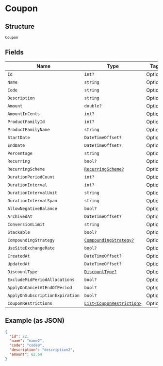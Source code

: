 
# Coupon

## Structure

`Coupon`

## Fields

| Name | Type | Tags | Description |
|  --- | --- | --- | --- |
| `Id` | `int?` | Optional | - |
| `Name` | `string` | Optional | - |
| `Code` | `string` | Optional | - |
| `Description` | `string` | Optional | - |
| `Amount` | `double?` | Optional | - |
| `AmountInCents` | `int?` | Optional | - |
| `ProductFamilyId` | `int?` | Optional | - |
| `ProductFamilyName` | `string` | Optional | - |
| `StartDate` | `DateTimeOffset?` | Optional | - |
| `EndDate` | `DateTimeOffset?` | Optional | - |
| `Percentage` | `string` | Optional | - |
| `Recurring` | `bool?` | Optional | - |
| `RecurringScheme` | [`RecurringScheme?`](../../doc/models/recurring-scheme.md) | Optional | - |
| `DurationPeriodCount` | `int?` | Optional | - |
| `DurationInterval` | `int?` | Optional | - |
| `DurationIntervalUnit` | `string` | Optional | - |
| `DurationIntervalSpan` | `string` | Optional | - |
| `AllowNegativeBalance` | `bool?` | Optional | - |
| `ArchivedAt` | `DateTimeOffset?` | Optional | - |
| `ConversionLimit` | `string` | Optional | - |
| `Stackable` | `bool?` | Optional | - |
| `CompoundingStrategy` | [`CompoundingStrategy?`](../../doc/models/compounding-strategy.md) | Optional | - |
| `UseSiteExchangeRate` | `bool?` | Optional | - |
| `CreatedAt` | `DateTimeOffset?` | Optional | - |
| `UpdatedAt` | `DateTimeOffset?` | Optional | - |
| `DiscountType` | [`DiscountType?`](../../doc/models/discount-type.md) | Optional | - |
| `ExcludeMidPeriodAllocations` | `bool?` | Optional | - |
| `ApplyOnCancelAtEndOfPeriod` | `bool?` | Optional | - |
| `ApplyOnSubscriptionExpiration` | `bool?` | Optional | - |
| `CouponRestrictions` | [`List<CouponRestriction>`](../../doc/models/coupon-restriction.md) | Optional | - |

## Example (as JSON)

```json
{
  "id": 22,
  "name": "name2",
  "code": "code0",
  "description": "description2",
  "amount": 62.64
}
```


